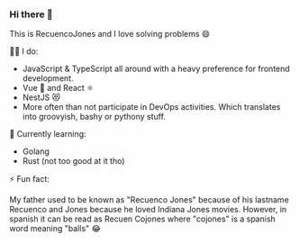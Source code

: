 ### Hi there 👋

This is RecuencoJones and I love solving problems :smile:

👨‍💻 I do:
- JavaScript & TypeScript all around with a heavy preference for frontend development.
- Vue 💚 and React ⚛️
- NestJS 😻
- More often than not participate in DevOps activities. Which translates into groovyish, bashy or pythony stuff.

🌱 Currently learning:
- Golang
- Rust (not too good at it tho)


⚡ Fun fact: 

My father used to be known as "Recuenco Jones" because of his lastname Recuenco and Jones because he loved Indiana Jones movies. However, in spanish it can be read as Recuen Cojones where "cojones" is a spanish word meaning "balls" :joy:
